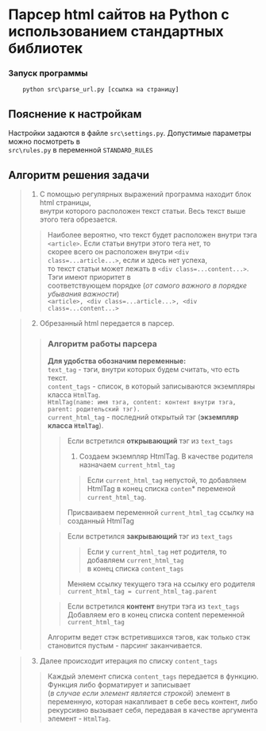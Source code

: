 # Парсер html сайтов на Python с использованием стандартных библиотек
### Запуск программы
```commandline
    python src\parse_url.py [ссылка на страницу]
```
## Пояснение к настройкам
Настройки задаются в файле `src\settings.py`. Допустимые параметры можно посмотреть в<br>
`src\rules.py` в переменной `STANDARD_RULES`

## Алгоритм решения задачи
>1. С помощью регулярных выражений программа находит блок html страницы,<br>
>внутри которого расположен текст статьи. Весь текст выше этого тега обрезается.<br>
>>Наиболее вероятно, что текст будет
>>расположен внутри тэга `<article>`. Если статьи внутри этого тега нет, то <br> 
>>скорее всего он расположен внутри `<div class=...article...>`, если и здесь нет успеха,<br>
>>то текст статьи может лежать в `<div class=...content...>`. Тэги имеют приоритет в<br>
>>соответствующем порядке (*от самого важного в порядке убывания важности*)<br>
>>`<article>, <div class=...article...>, <div class=...content...>`<br>

>2. Обрезанный html передается в парсер.
>>### Алгоритм работы парсера
>>**Для удобства обозначим переменные:**<br>
>>`text_tag` - тэги, внутри которых будем считать, что есть текст.<br>
>>`content_tags` - список, в который записываются экземпляры класса `HtmlTag`.<br>
>>`HtmlTag(name: имя тэга, content: контент внутри тэга, parent: родительский тэг).`<br>
>>`current_html_tag` - последний открытый тэг (**экземпляр класса `HtmlTag`**).<br>
>>>Если встретился **открывающий** тэг из `text_tags`<br>
>>>1. Создаем экземпляр HtmlTag. В качестве родителя назначаем `current_html_tag`<br>
>>>>Если `current_html_tag` непустой, то добавляем HtmlTag в конец списка `conten`* переменой<br>
>>>>`current_html_tag`.<br>
>>>
>>>Присваиваем переменной `current_html_tag` ссылку на созданный HtmlTag 
>>
>>>Если встретился **закрывающий** тэг из `text_tags`<br>
>>>>Если у `current_html_tag` нет родителя, то добавляем `current_html_tag`<br>
>>>>в конец списка `content_tags`
>>>
>>>Меняем ссылку текущего тэга на ссылку его родителя `current_html_tag = current_html_tag.parent`<br>
>>
>>>Если встретился **контент** внутри тэга из `text_tags`<br>
>>>Добавляем его в конец списка content переменной `current_html_tag`<br>
>>
>>Алгоритм ведет стэк встретившихся тэгов, как только стэк становится пустым - парсинг заканчивается.<br>

>3. Далее происходит итерация по списку `content_tags`<br>
>>Каждый элемент списка `content_tags` передается в функцию. Функция либо форматирует и записывает<br>
>>(*в случае если элемент является строкой*) элемент в переменную, которая накапливает в себе весь контент,
>>либо рекурсивно вызывает себя, передавая в качестве аргумента элемент - `HtmlTag`.


